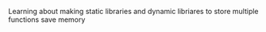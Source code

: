 Learning about making static libraries and dynamic libriares to store multiple functions save memory
